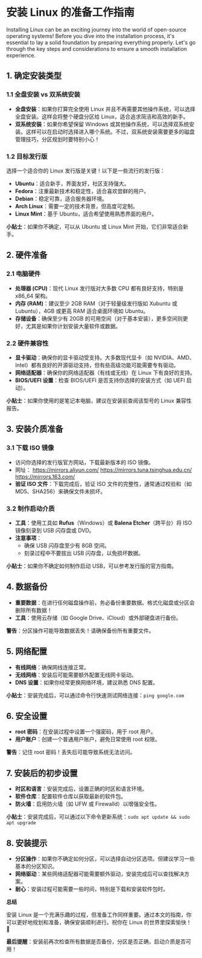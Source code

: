 

# 安装 Linux 的准备工作指南

Installing Linux can be an exciting journey into the world of open-source operating systems! Before you dive into the installation process, it's essential to lay a solid foundation by preparing everything properly. Let's go through the key steps and considerations to ensure a smooth installation experience.

## 1. 确定安装类型

### 1.1 全盘安装 vs 双系统安装

- **全盘安装**：如果你打算完全使用 Linux 并且不再需要其他操作系统，可以选择全盘安装。这样会将整个硬盘分区给 Linux，适合追求简洁和高效的新手。
- **双系统安装**：如果你希望保留 Windows 或其他操作系统，可以选择双系统安装。这样可以在启动时选择进入哪个系统。不过，双系统安装需要更多的磁盘管理技巧，分区规划时要特别小心！

### 1.2 目标发行版

选择一个适合你的 Linux 发行版是关键！以下是一些流行的发行版：

- **Ubuntu**：适合新手，界面友好，社区支持强大。
- **Fedora**：注重最新技术和稳定性，适合喜欢尝鲜的用户。
- **Debian**：稳定可靠，适合服务器环境。
- **Arch Linux**：需要一定的技术背景，但高度可定制。
- **Linux Mint**：基于 Ubuntu，适合希望使用熟悉界面的用户。

**小贴士**：如果你不确定，可以从 Ubuntu 或 Linux Mint 开始，它们非常适合新手。

## 2. 硬件准备

### 2.1 电脑硬件

- **处理器 (CPU)**：现代 Linux 发行版对大多数 CPU 都有良好支持，特别是 x86_64 架构。
- **内存 (RAM)**：建议至少 2GB RAM（对于轻量级发行版如 Xubuntu 或 Lubuntu），4GB 或更高 RAM 适合桌面环境如 Ubuntu。
- **存储设备**：确保至少有 20GB 的可用空间（对于基本安装），更多空间则更好，尤其是如果你计划安装大量软件或数据。

### 2.2 硬件兼容性

- **显卡驱动**：确保你的显卡驱动受支持。大多数现代显卡（如 NVIDIA、AMD、Intel）都有良好的开源驱动支持，但有些高级功能可能需要专有驱动。
- **网络适配器**：确保你的网络适配器（有线或无线）在 Linux 下有良好的支持。
- **BIOS/UEFI 设置**：检查 BIOS/UEFI 是否支持你选择的安装方式（如 UEFI 启动）。

**小贴士**：如果你使用的是笔记本电脑，建议在安装前查阅该型号的 Linux 兼容性报告。

## 3. 安装介质准备

### 3.1 下载 ISO 镜像

- 访问你选择的发行版官方网站，下载最新版本的 ISO 镜像。
- 网址：
    https://mirrors.aliyun.com/
    https://mirrors.tuna.tsinghua.edu.cn/
    https://mirrors.163.com/
- **验证 ISO 文件**：下载完成后，验证 ISO 文件的完整性，通常通过校验和（如 MD5、SHA256）来确保文件未损坏。

### 3.2 制作启动介质

- **工具**：使用工具如 **Rufus**（Windows）或 **Balena Etcher**（跨平台）将 ISO 镜像刻录到 USB 闪存盘或 DVD。
- **注意事项**：
  - 确保 USB 闪存盘至少有 8GB 空间。
  - 刻录过程中不要拔出 USB 闪存盘，以免损坏数据。

**小贴士**：如果你不确定如何制作启动 USB，可以参考发行版的官方指南。

## 4. 数据备份

- **重要数据**：在进行任何磁盘操作前，务必备份重要数据。格式化磁盘或分区会删除所有数据！
- **工具**：使用云存储（如 Google Drive、iCloud）或外部硬盘进行备份。

**警告**：分区操作可能导致数据丢失！请确保备份所有重要文件。

## 5. 网络配置

- **有线网络**：确保网线连接正常。
- **无线网络**：安装后可能需要额外配置无线网卡驱动。
- **DNS 设置**：如果你经常更换网络环境，建议熟悉 DNS 配置。

**小贴士**：安装完成后，可以通过命令行快速测试网络连接：`ping google.com`

## 6. 安全设置

- **root 密码**：在安装过程中设置一个强密码，用于 root 用户。
- **用户账户**：创建一个普通用户账户，避免日常使用 root 权限。

**警告**：记住 root 密码！丢失后可能导致系统无法访问。

## 7. 安装后的初步设置

- **时区和语言**：安装完成后，设置正确的时区和语言环境。
- **软件仓库**：配置软件仓库以获取最新的软件包。
- **防火墙**：启用防火墙（如 UFW 或 Firewalld）以增强安全性。

**小贴士**：安装完成后，可以通过以下命令更新系统：`sudo apt update && sudo apt upgrade`

## 8. 安装提示

- **分区操作**：如果你不确定如何分区，可以选择自动分区选项。但建议学习一些基本的分区知识。
- **网络驱动**：某些网络适配器可能需要额外驱动，安装完成后可以查找解决方案。
- **耐心**：安装过程可能需要一些时间，特别是下载和安装软件包时。

**总结**

安装 Linux 是一个充满乐趣的过程，但准备工作同样重要。通过本文的指南，你可以更好地规划和准备，确保安装顺利进行。祝你在 Linux 的世界里探索愉快！ 🚀

**最后提醒**：安装前再次检查所有数据是否备份，分区是否正确，启动介质是否可用！